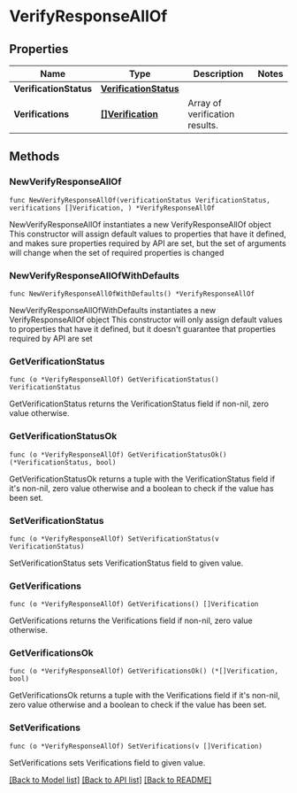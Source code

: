 # VerifyResponseAllOf

## Properties

Name | Type | Description | Notes
------------ | ------------- | ------------- | -------------
**VerificationStatus** | [**VerificationStatus**](VerificationStatus.md) |  | 
**Verifications** | [**[]Verification**](Verification.md) | Array of verification results. | 

## Methods

### NewVerifyResponseAllOf

`func NewVerifyResponseAllOf(verificationStatus VerificationStatus, verifications []Verification, ) *VerifyResponseAllOf`

NewVerifyResponseAllOf instantiates a new VerifyResponseAllOf object
This constructor will assign default values to properties that have it defined,
and makes sure properties required by API are set, but the set of arguments
will change when the set of required properties is changed

### NewVerifyResponseAllOfWithDefaults

`func NewVerifyResponseAllOfWithDefaults() *VerifyResponseAllOf`

NewVerifyResponseAllOfWithDefaults instantiates a new VerifyResponseAllOf object
This constructor will only assign default values to properties that have it defined,
but it doesn't guarantee that properties required by API are set

### GetVerificationStatus

`func (o *VerifyResponseAllOf) GetVerificationStatus() VerificationStatus`

GetVerificationStatus returns the VerificationStatus field if non-nil, zero value otherwise.

### GetVerificationStatusOk

`func (o *VerifyResponseAllOf) GetVerificationStatusOk() (*VerificationStatus, bool)`

GetVerificationStatusOk returns a tuple with the VerificationStatus field if it's non-nil, zero value otherwise
and a boolean to check if the value has been set.

### SetVerificationStatus

`func (o *VerifyResponseAllOf) SetVerificationStatus(v VerificationStatus)`

SetVerificationStatus sets VerificationStatus field to given value.


### GetVerifications

`func (o *VerifyResponseAllOf) GetVerifications() []Verification`

GetVerifications returns the Verifications field if non-nil, zero value otherwise.

### GetVerificationsOk

`func (o *VerifyResponseAllOf) GetVerificationsOk() (*[]Verification, bool)`

GetVerificationsOk returns a tuple with the Verifications field if it's non-nil, zero value otherwise
and a boolean to check if the value has been set.

### SetVerifications

`func (o *VerifyResponseAllOf) SetVerifications(v []Verification)`

SetVerifications sets Verifications field to given value.



[[Back to Model list]](../README.md#documentation-for-models) [[Back to API list]](../README.md#documentation-for-api-endpoints) [[Back to README]](../README.md)


